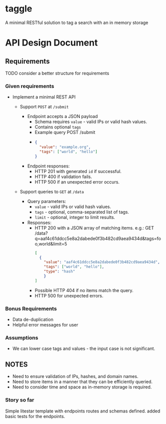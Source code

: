 # taggle
A minimal RESTful solution to tag a search with an in memory storage

# API Design Document
## Requirements
TODO consider a better structure for requirements 
### Given requirements
- Implement a minimal REST API
  - Support `POST` at `/submit`
    - Endpoint accepts a JSON payload
      - Schema requires `value` - valid IPs or valid hash values.
      - Contains optional `tags`
      - Example query POST /submit
      - ```json
        {
          "value": "example.org",
          "tags": ["world", "hello"]
        }
        ```
    - Endpoint responses:
      - HTTP 201 with generated `id` if successful.
      - HTTP 400 if validation fails.
      - HTTP 500 if an unexpected error occurs.

  - Support queries to `GET` at `/data`
    - Query parameters:
      - `value` - valid IPs or valid hash values.
      - `tags` - optional, comma-separated list of tags.
      - `limit` - optional, integer to limit results.
    - Responses:
      - HTTP 200 with a JSON array of matching items. e.g.: GET /data?q=aaf4c61ddcc5e8a2dabede0f3b482cd9aea9434d&tags=foo,world&limit=5
        ```json
        [
          {
            "value": "aaf4c61ddcc5e8a2dabede0f3b482cd9aea9434d",
            "tags": ["world", "hello"],
            "type": "hash"
            }
        ]
        ```
      - Possible HTTP 404 if no items match the query.
      - HTTP 500 for unexpected errors.

### Bonus Requirements
- Data de-duplication
- Helpful error messages for user

### Assumptions
- We can lower case tags and values - the input case is not significant.

## NOTES 
- Need to ensure validation of IPs, hashes, and domain names.
- Need to store items in a manner that they can be efficiently queried.
- Need to consider time and space as in-memory storage is required.

### Story so far
Simple litestar template with endpoints routes and schemas defined.
added basic tests for the endpoints.

